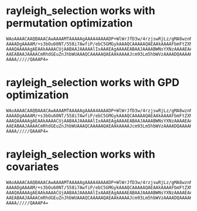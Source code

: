 # rayleigh_selection works with permutation optimization

    WAoAAAACAAQBAAACAwAAAAMTAAAAAgAAAA4AAAADP+WlWrJfD3w/4rzjswRjLz/gMA8wznN3
    AAAADgAAAAM/+s3bOu60NT/558i7AwfiP/ebC5GMGykAAAQCAAAAAQAEAAkAAAAFbmFtZXMA
    AAAQAAAAAgAEAAkAAAACUjAABAAJAAAAAlIxAAAEAgAAAAEABAAJAAAABWNsYXNzAAAAEAAA
    AAEABAAJAAAACmRhdGEuZnJhbWUAAAQCAAAAAQAEAAkAAAAJcm93Lm5hbWVzAAAADQAAAAKA
    AAAA/////QAAAP4=

# rayleigh_selection works with GPD optimization

    WAoAAAACAAQBAAACAwAAAAMTAAAAAgAAAA4AAAADP+WlWrJfD3w/4rzjswRjLz/gMA8wznN3
    AAAADgAAAAM/+s3bOu60NT/558i7AwfiP/ebC5GMGykAAAQCAAAAAQAEAAkAAAAFbmFtZXMA
    AAAQAAAAAgAEAAkAAAACUjAABAAJAAAAAlIxAAAEAgAAAAEABAAJAAAABWNsYXNzAAAAEAAA
    AAEABAAJAAAACmRhdGEuZnJhbWUAAAQCAAAAAQAEAAkAAAAJcm93Lm5hbWVzAAAADQAAAAKA
    AAAA/////QAAAP4=

# rayleigh_selection works with covariates

    WAoAAAACAAQBAAACAwAAAAMTAAAAAgAAAA4AAAADP+WlWrJfD3w/4rzjswRjLz/gMA8wznN3
    AAAADgAAAAM/+s3bOu60NT/558i7AwfiP/ebC5GMGykAAAQCAAAAAQAEAAkAAAAFbmFtZXMA
    AAAQAAAAAgAEAAkAAAACUjAABAAJAAAAAlIxAAAEAgAAAAEABAAJAAAABWNsYXNzAAAAEAAA
    AAEABAAJAAAACmRhdGEuZnJhbWUAAAQCAAAAAQAEAAkAAAAJcm93Lm5hbWVzAAAADQAAAAKA
    AAAA/////QAAAP4=

